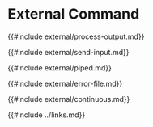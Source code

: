 # External Command

{{#include external/process-output.md}}

{{#include external/send-input.md}}

{{#include external/piped.md}}

{{#include external/error-file.md}}

{{#include external/continuous.md}}

{{#include ../links.md}}
